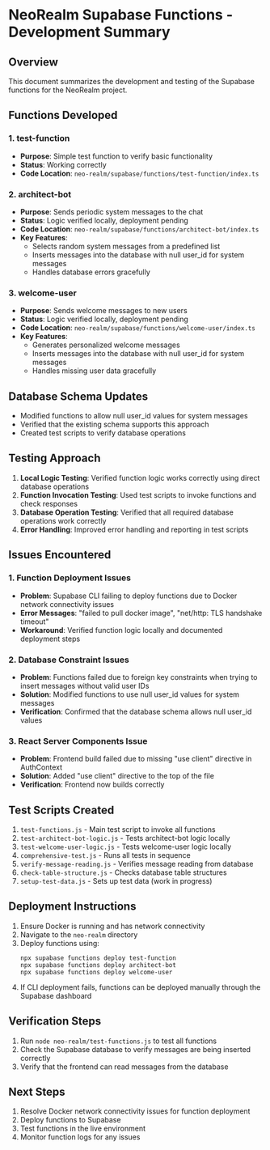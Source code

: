 # NeoRealm Supabase Functions - Development Summary

## Overview
This document summarizes the development and testing of the Supabase functions for the NeoRealm project.

## Functions Developed

### 1. test-function
- **Purpose**: Simple test function to verify basic functionality
- **Status**: Working correctly
- **Code Location**: `neo-realm/supabase/functions/test-function/index.ts`

### 2. architect-bot
- **Purpose**: Sends periodic system messages to the chat
- **Status**: Logic verified locally, deployment pending
- **Code Location**: `neo-realm/supabase/functions/architect-bot/index.ts`
- **Key Features**:
  - Selects random system messages from a predefined list
  - Inserts messages into the database with null user_id for system messages
  - Handles database errors gracefully

### 3. welcome-user
- **Purpose**: Sends welcome messages to new users
- **Status**: Logic verified locally, deployment pending
- **Code Location**: `neo-realm/supabase/functions/welcome-user/index.ts`
- **Key Features**:
  - Generates personalized welcome messages
  - Inserts messages into the database with null user_id for system messages
  - Handles missing user data gracefully

## Database Schema Updates
- Modified functions to allow null user_id values for system messages
- Verified that the existing schema supports this approach
- Created test scripts to verify database operations

## Testing Approach
1. **Local Logic Testing**: Verified function logic works correctly using direct database operations
2. **Function Invocation Testing**: Used test scripts to invoke functions and check responses
3. **Database Operation Testing**: Verified that all required database operations work correctly
4. **Error Handling**: Improved error handling and reporting in test scripts

## Issues Encountered

### 1. Function Deployment Issues
- **Problem**: Supabase CLI failing to deploy functions due to Docker network connectivity issues
- **Error Messages**: "failed to pull docker image", "net/http: TLS handshake timeout"
- **Workaround**: Verified function logic locally and documented deployment steps

### 2. Database Constraint Issues
- **Problem**: Functions failed due to foreign key constraints when trying to insert messages without valid user IDs
- **Solution**: Modified functions to use null user_id values for system messages
- **Verification**: Confirmed that the database schema allows null user_id values

### 3. React Server Components Issue
- **Problem**: Frontend build failed due to missing "use client" directive in AuthContext
- **Solution**: Added "use client" directive to the top of the file
- **Verification**: Frontend now builds correctly

## Test Scripts Created
1. `test-functions.js` - Main test script to invoke all functions
2. `test-architect-bot-logic.js` - Tests architect-bot logic locally
3. `test-welcome-user-logic.js` - Tests welcome-user logic locally
4. `comprehensive-test.js` - Runs all tests in sequence
5. `verify-message-reading.js` - Verifies message reading from database
6. `check-table-structure.js` - Checks database table structures
7. `setup-test-data.js` - Sets up test data (work in progress)

## Deployment Instructions
1. Ensure Docker is running and has network connectivity
2. Navigate to the `neo-realm` directory
3. Deploy functions using:
   ```
   npx supabase functions deploy test-function
   npx supabase functions deploy architect-bot
   npx supabase functions deploy welcome-user
   ```
4. If CLI deployment fails, functions can be deployed manually through the Supabase dashboard

## Verification Steps
1. Run `node neo-realm/test-functions.js` to test all functions
2. Check the Supabase database to verify messages are being inserted correctly
3. Verify that the frontend can read messages from the database

## Next Steps
1. Resolve Docker network connectivity issues for function deployment
2. Deploy functions to Supabase
3. Test functions in the live environment
4. Monitor function logs for any issues